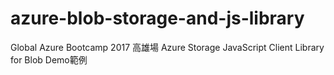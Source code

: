 # azure-blob-storage-and-js-library
Global Azure Bootcamp 2017 高雄場 Azure Storage JavaScript Client Library for Blob Demo範例
